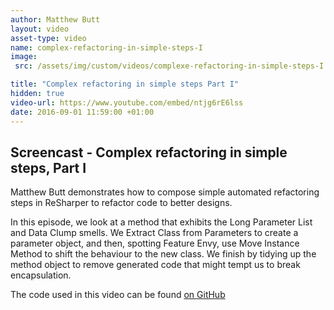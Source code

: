 ```yaml
---
author: Matthew Butt
layout: video
asset-type: video
name: complex-refactoring-in-simple-steps-I
image:
 src: /assets/img/custom/videos/complexe-refactoring-in-simple-steps-I.jpg

title: "Complex refactoring in simple steps Part I"
hidden: true
video-url: https://www.youtube.com/embed/ntjg6rE6lss
date: 2016-09-01 11:59:00 +01:00
---
```



## Screencast - Complex refactoring in simple steps, Part I

Matthew Butt demonstrates how to compose simple automated refactoring steps in ReSharper to refactor code to better designs.

In this episode, we look at a method that exhibits the Long Parameter List and Data Clump smells. We Extract Class from Parameters to create a parameter object, and then, spotting Feature Envy, use Move Instance Method to shift the behaviour to the new class. We finish by tidying up the method object to remove generated code that might tempt us to break encapsulation.

The code used in this video can be found [on GitHub](https://github.com/bnathyuw/Complex-Refactorings-In-Simple-Steps)

